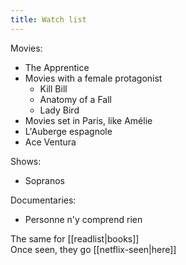 ```yaml
---
title: Watch list
---
```


Movies: 
- The Apprentice
- Movies with a female protagonist
	- Kill Bill
	- Anatomy of a Fall
	- Lady Bird
- Movies set in Paris, like Amélie
- L'Auberge espagnole
- Ace Ventura

Shows: 
- Sopranos

Documentaries: 
- Personne n'y comprend rien

The same for [[readlist|books]]  
Once seen, they go [[netflix-seen|here]]
